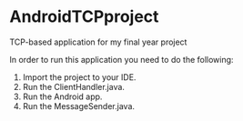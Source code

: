 # AndroidTCPproject
TCP-based application for my final year project

In order to run this application you need to do the following:
1. Import the project to your IDE.
2. Run the ClientHandler.java. 
3. Run the Android app.
4. Run the MessageSender.java.

